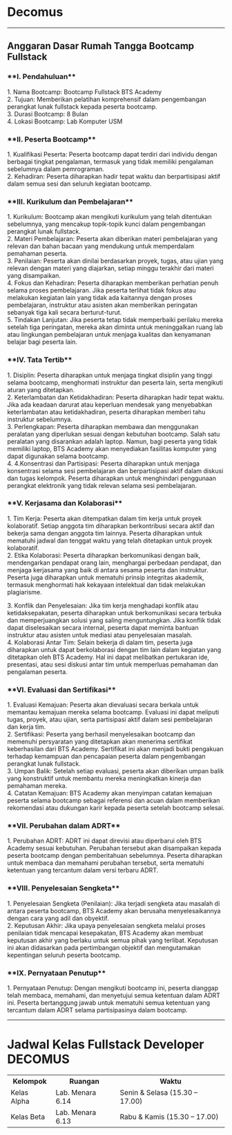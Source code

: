 # Decomus
<hr>
<h2>Anggaran Dasar Rumah Tangga Bootcamp Fullstack</h2>
<h3>**I. Pendahuluan**</h3>
<p>1.	Nama Bootcamp: Bootcamp Fullstack BTS Academy<br>
2.	Tujuan: Memberikan pelatihan komprehensif dalam pengembangan perangkat   lunak fullstack kepada peserta bootcamp.<br>
3.	Durasi Bootcamp: 8 Bulan<br>
4.	Lokasi Bootcamp: Lab Komputer USM<br></p>


<h3>**II. Peserta Bootcamp**</h3>
<p>1.	Kualifikasi Peserta: Peserta bootcamp dapat terdiri dari individu dengan berbagai tingkat pengalaman, termasuk yang tidak memiliki pengalaman sebelumnya dalam pemrograman.<br>
2.	Kehadiran: Peserta diharapkan hadir tepat waktu dan berpartisipasi aktif dalam semua sesi dan seluruh kegiatan bootcamp.<br></p>

<h3>**III. Kurikulum dan Pembelajaran**</h3>
<p>1.	Kurikulum: Bootcamp akan mengikuti kurikulum yang telah ditentukan sebelumnya, yang mencakup topik-topik kunci dalam pengembangan perangkat lunak fullstack.<br>
2.	Materi Pembelajaran: Peserta akan diberikan materi pembelajaran yang relevan dan bahan bacaan yang mendukung untuk memperdalam pemahaman peserta.<br>
3.	Penilaian: Peserta akan dinilai berdasarkan proyek, tugas, atau ujian yang relevan dengan materi yang diajarkan, setiap minggu terakhir dari materi yang disampaikan.<br>
4.	Fokus dan Kehadiran: Peserta diharapkan memberikan perhatian penuh selama proses pembelajaran. Jika peserta terlihat tidak fokus atau melakukan kegiatan lain yang tidak ada kaitannya dengan proses pembelajaran, instruktur atau asisten akan memberikan peringatan sebanyak tiga kali secara berturut-turut.<br>
5.	Tindakan Lanjutan: Jika peserta tetap tidak memperbaiki perilaku mereka setelah tiga peringatan, mereka akan diminta untuk meninggalkan ruang lab atau lingkungan pembelajaran untuk menjaga kualitas dan kenyamanan belajar bagi peserta lain.<br></p>

<h3>**IV. Tata Tertib**</h3>
<p>1.	Disiplin: Peserta diharapkan untuk menjaga tingkat disiplin yang tinggi selama bootcamp, menghormati instruktur dan peserta lain, serta mengikuti aturan yang ditetapkan.<br>
2.	Keterlambatan dan Ketidakhadiran: Peserta diharapkan hadir tepat waktu. Jika ada keadaan darurat atau keperluan mendesak yang menyebabkan keterlambatan atau ketidakhadiran, peserta diharapkan memberi tahu instruktur sebelumnya.<br>
3.	Perlengkapan: Peserta diharapkan membawa dan menggunakan peralatan yang diperlukan sesuai dengan kebutuhan bootcamp. Salah satu peralatan yang disarankan adalah laptop. Namun, bagi peserta yang tidak memiliki laptop, BTS Academy akan menyediakan fasilitas komputer yang dapat digunakan selama bootcamp.<br>
4.	4.Konsentrasi dan Partisipasi: Peserta diharapkan untuk menjaga konsentrasi selama sesi pembelajaran dan berpartisipasi aktif dalam diskusi dan tugas kelompok. Peserta diharapkan untuk menghindari penggunaan perangkat elektronik yang tidak relevan selama sesi pembelajaran.<br></p>

<h3>**V. Kerjasama dan Kolaborasi**</h3>
<p>1.	Tim Kerja: Peserta akan ditempatkan dalam tim kerja untuk proyek kolaboratif. Setiap anggota tim diharapkan berkontribusi secara aktif dan bekerja sama dengan anggota tim lainnya. Peserta diharapkan untuk mematuhi jadwal dan tenggat waktu yang telah ditetapkan untuk proyek kolaboratif.<br>
2.	Etika Kolaborasi: Peserta diharapkan berkomunikasi dengan baik, mendengarkan pendapat orang lain, menghargai perbedaan pendapat, dan menjaga kerjasama yang baik di antara sesama peserta dan instruktur. Peserta juga diharapkan untuk mematuhi prinsip integritas akademik, termasuk menghormati hak kekayaan intelektual dan tidak melakukan plagiarisme.<br></p>
3.	Konflik dan Penyelesaian: Jika tim kerja menghadapi konflik atau ketidaksepakatan, peserta diharapkan untuk berkomunikasi secara terbuka dan memperjuangkan solusi yang saling menguntungkan. Jika konflik tidak dapat diselesaikan secara internal, peserta dapat meminta bantuan instruktur atau asisten untuk mediasi atau penyelesaian masalah.<br>
4.	Kolaborasi Antar Tim: Selain bekerja di dalam tim, peserta juga diharapkan untuk dapat berkolaborasi dengan tim lain dalam kegiatan yang ditetapkan oleh BTS Academy. Hal ini dapat melibatkan pertukaran ide, presentasi, atau sesi diskusi antar tim untuk memperluas pemahaman dan pengalaman peserta.<br>

<h3>**VI. Evaluasi dan Sertifikasi**</h3>
<p>1.	Evaluasi Kemajuan: Peserta akan dievaluasi secara berkala untuk memantau kemajuan mereka selama bootcamp. Evaluasi ini dapat meliputi tugas, proyek, atau ujian, serta partisipasi aktif dalam sesi pembelajaran dan kerja tim.<br>
2.	Sertifikasi: Peserta yang berhasil menyelesaikan bootcamp dan memenuhi persyaratan yang ditetapkan akan menerima sertifikat keberhasilan dari BTS Academy. Sertifikat ini akan menjadi bukti pengakuan terhadap kemampuan dan pencapaian peserta dalam pengembangan perangkat lunak fullstack.<br>
3.	Umpan Balik: Setelah setiap evaluasi, peserta akan diberikan umpan balik yang konstruktif untuk membantu mereka meningkatkan kinerja dan pemahaman mereka.<br>
4.	Catatan Kemajuan: BTS Academy akan menyimpan catatan kemajuan peserta selama bootcamp sebagai referensi dan acuan dalam memberikan rekomendasi atau dukungan karir kepada peserta setelah bootcamp selesai.<br>

<h3>**VII. Perubahan dalam ADRT**</h3> 
<p>1.	Perubahan ADRT: ADRT ini dapat direvisi atau diperbarui oleh BTS Academy sesuai kebutuhan. Perubahan tersebut akan disampaikan kepada peserta bootcamp dengan pemberitahuan sebelumnya. Peserta diharapkan untuk membaca dan memahami perubahan tersebut, serta mematuhi ketentuan yang tercantum dalam versi terbaru ADRT.<br>

<h3>**VIII. Penyelesaian Sengketa**</h3>
<p>1.	Penyelesaian Sengketa (Penilaian): Jika terjadi sengketa atau masalah di antara peserta bootcamp, BTS Academy akan berusaha menyelesaikannya dengan cara yang adil dan obyektif.<br>
2.	Keputusan Akhir: Jika upaya penyelesaian sengketa melalui proses penilaian tidak mencapai kesepakatan, BTS Academy akan membuat keputusan akhir yang berlaku untuk semua pihak yang terlibat. Keputusan ini akan didasarkan pada pertimbangan objektif dan mengutamakan kepentingan seluruh peserta bootcamp.<br>

<h3>**IX. Pernyataan Penutup**</h3>
<p>1.	Pernyataan Penutup: Dengan mengikuti bootcamp ini, peserta dianggap telah membaca, memahami, dan menyetujui semua ketentuan dalam ADRT ini. Peserta bertanggung jawab untuk mematuhi semua ketentuan yang tercantum dalam ADRT selama partisipasinya dalam bootcamp.<br>

<hr>
 <h1>Jadwal Kelas Fullstack Developer DECOMUS</h1>
    <table>
        <tr>
            <th>Kelompok</th>
            <th>Ruangan</th>
            <th>Waktu</th>
        </tr>
        <tr>
            <td>Kelas Alpha</td>
            <td>Lab. Menara 6.14</td>
            <td>Senin & Selasa (15.30 – 17.00)</td>
        </tr>
        <tr>
            <td>Kelas Beta</td>
            <td>Lab. Menara 6.13</td>
            <td>Rabu & Kamis (15.30 – 17.00)</td>
        </tr>
    </table>

